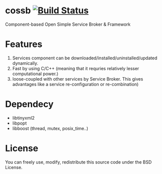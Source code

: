 # cossb [![Build Status](https://travis-ci.org/bhhwang/cossb.svg)](https://travis-ci.org/bhhwang/cossb)
Component-based Open Simple Service Broker & Framework

Features
===============
1. Services component can be downloaded/installed/uninstalled/updated dynamically.
2. Fast by using C/C++ (meaning that it requries relatively lesser computational power.)
3. loose-coupled with other services by Service Broker. This gives advantages like a service re-configuration or re-combination)

Dependecy
===============
* libtinyxml2
* libpopt
* libboost (thread, mutex, posix_time..)

License
===============
You can freely use, modify, redistribute this source code under the BSD License.
